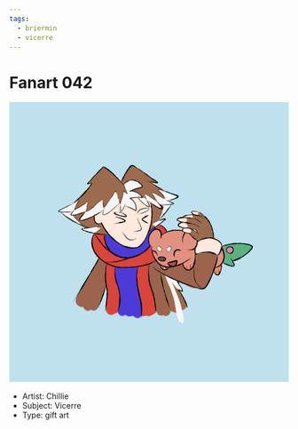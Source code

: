```yaml
---
tags:
  - briermin
  - vicerre
---
```


# Fanart 042

<img src="assets/2024-12-03_fanimage-055.png">

- Artist: Chillie
- Subject: Vicerre
- Type: gift art
